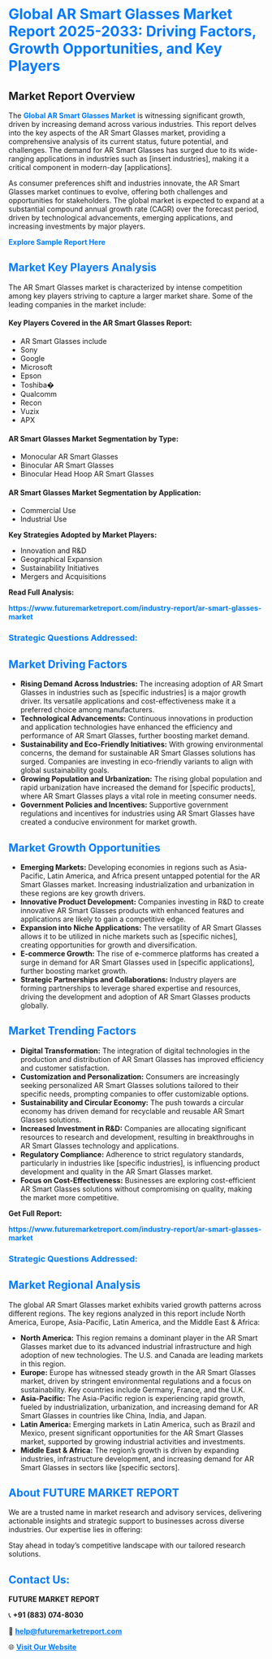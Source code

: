 <h1 style="color: #007BFF;">Global AR Smart Glasses Market Report 2025-2033: Driving Factors, Growth Opportunities, and Key Players</h1>

<section id="overview">
<h2>Market Report Overview</h2>
<p>The <a href="https://www.futuremarketreport.com/industry-report/ar-smart-glasses-market" style="color: #007BFF; text-decoration: none;"><strong>Global AR Smart Glasses Market</strong></a> is witnessing significant growth, driven by increasing demand across various industries. This report delves into the key aspects of the AR Smart Glasses market, providing a comprehensive analysis of its current status, future potential, and challenges. The demand for AR Smart Glasses has surged due to its wide-ranging applications in industries such as [insert industries], making it a critical component in modern-day [applications].</p>
<p>As consumer preferences shift and industries innovate, the AR Smart Glasses market continues to evolve, offering both challenges and opportunities for stakeholders. The global market is expected to expand at a substantial compound annual growth rate (CAGR) over the forecast period, driven by technological advancements, emerging applications, and increasing investments by major players.</p>
</section>

<section id="overview">
<p><a href="https://www.futuremarketreport.com/request-sample/reportId=100117" style="color: #007BFF; text-decoration: none;"><strong>Explore Sample Report Here</strong></a></p>
</section>

<section id="key-players">
<h2 style="color: #007BFF;">Market Key Players Analysis</h2>
<p>The AR Smart Glasses market is characterized by intense competition among key players striving to capture a larger market share. Some of the leading companies in the market include:</p>
<h4>Key Players Covered in the AR Smart Glasses Report:</h4>
<ul><li>AR Smart Glasses include</li><li>Sony</li><li>Google</li><li>Microsoft</li><li>Epson</li><li>Toshiba�</li><li>Qualcomm</li><li>Recon</li><li>Vuzix</li><li>APX</li></ul>
<h4>AR Smart Glasses Market Segmentation by Type:</h4>
<ul><li>Monocular AR Smart Glasses</li><li>Binocular AR Smart Glasses</li><li>Binocular Head Hoop AR Smart Glasses</li></ul>

<h4>AR Smart Glasses Market Segmentation by Application:</h4>
<ul><li>Commercial Use</li><li>Industrial Use</li></ul>
<p><strong>Key Strategies Adopted by Market Players:</strong></p>
<ul>
<li>Innovation and R&D</li>
<li>Geographical Expansion</li>
<li>Sustainability Initiatives</li>
<li>Mergers and Acquisitions</li>
</ul>
</section>

<section>
<p><strong>Read Full Analysis: </strong></p><a href="https://www.futuremarketreport.com/industry-report/ar-smart-glasses-market" style="color: #007BFF; text-decoration: none;"><strong>https://www.futuremarketreport.com/industry-report/ar-smart-glasses-market</strong></a>
<h3 style="color: #007BFF;">Strategic Questions Addressed:</h3>
</section>

<section id="driving-factors">
<h2 style="color: #007BFF;">Market Driving Factors</h2>
<ul>
<li><strong>Rising Demand Across Industries:</strong> The increasing adoption of AR Smart Glasses in industries such as [specific industries] is a major growth driver. Its versatile applications and cost-effectiveness make it a preferred choice among manufacturers.</li>
<li><strong>Technological Advancements:</strong> Continuous innovations in production and application technologies have enhanced the efficiency and performance of AR Smart Glasses, further boosting market demand.</li>
<li><strong>Sustainability and Eco-Friendly Initiatives:</strong> With growing environmental concerns, the demand for sustainable AR Smart Glasses solutions has surged. Companies are investing in eco-friendly variants to align with global sustainability goals.</li>
<li><strong>Growing Population and Urbanization:</strong> The rising global population and rapid urbanization have increased the demand for [specific products], where AR Smart Glasses plays a vital role in meeting consumer needs.</li>
<li><strong>Government Policies and Incentives:</strong> Supportive government regulations and incentives for industries using AR Smart Glasses have created a conducive environment for market growth.</li>
</ul>
</section>

<section id="growth-opportunities">
<h2 style="color: #007BFF;">Market Growth Opportunities</h2>
<ul>
<li><strong>Emerging Markets:</strong> Developing economies in regions such as Asia-Pacific, Latin America, and Africa present untapped potential for the AR Smart Glasses market. Increasing industrialization and urbanization in these regions are key growth drivers.</li>
<li><strong>Innovative Product Development:</strong> Companies investing in R&D to create innovative AR Smart Glasses products with enhanced features and applications are likely to gain a competitive edge.</li>
<li><strong>Expansion into Niche Applications:</strong> The versatility of AR Smart Glasses allows it to be utilized in niche markets such as [specific niches], creating opportunities for growth and diversification.</li>
<li><strong>E-commerce Growth:</strong> The rise of e-commerce platforms has created a surge in demand for AR Smart Glasses used in [specific applications], further boosting market growth.</li>
<li><strong>Strategic Partnerships and Collaborations:</strong> Industry players are forming partnerships to leverage shared expertise and resources, driving the development and adoption of AR Smart Glasses products globally.</li>
</ul>
</section>

<section id="trending-factors">
<h2 style="color: #007BFF;">Market Trending Factors</h2>
<ul>
<li><strong>Digital Transformation:</strong> The integration of digital technologies in the production and distribution of AR Smart Glasses has improved efficiency and customer satisfaction.</li>
<li><strong>Customization and Personalization:</strong> Consumers are increasingly seeking personalized AR Smart Glasses solutions tailored to their specific needs, prompting companies to offer customizable options.</li>
<li><strong>Sustainability and Circular Economy:</strong> The push towards a circular economy has driven demand for recyclable and reusable AR Smart Glasses solutions.</li>
<li><strong>Increased Investment in R&D:</strong> Companies are allocating significant resources to research and development, resulting in breakthroughs in AR Smart Glasses technology and applications.</li>
<li><strong>Regulatory Compliance:</strong> Adherence to strict regulatory standards, particularly in industries like [specific industries], is influencing product development and quality in the AR Smart Glasses market.</li>
<li><strong>Focus on Cost-Effectiveness:</strong> Businesses are exploring cost-efficient AR Smart Glasses solutions without compromising on quality, making the market more competitive.</li>
</ul>
</section>

<section>
<p><strong>Get Full Report: </strong></p><a href="https://www.futuremarketreport.com/industry-report/ar-smart-glasses-market" style="color: #007BFF; text-decoration: none;"><strong>https://www.futuremarketreport.com/industry-report/ar-smart-glasses-market</strong></a>
<h3 style="color: #007BFF;">Strategic Questions Addressed:</h3>
</section>


<section id="regional-analysis">
<h2 style="color: #007BFF;">Market Regional Analysis</h2>
<p>The global AR Smart Glasses market exhibits varied growth patterns across different regions. The key regions analyzed in this report include North America, Europe, Asia-Pacific, Latin America, and the Middle East & Africa:</p>
<ul>
<li><strong>North America:</strong> This region remains a dominant player in the AR Smart Glasses market due to its advanced industrial infrastructure and high adoption of new technologies. The U.S. and Canada are leading markets in this region.</li>
<li><strong>Europe:</strong> Europe has witnessed steady growth in the AR Smart Glasses market, driven by stringent environmental regulations and a focus on sustainability. Key countries include Germany, France, and the U.K.</li>
<li><strong>Asia-Pacific:</strong> The Asia-Pacific region is experiencing rapid growth, fueled by industrialization, urbanization, and increasing demand for AR Smart Glasses in countries like China, India, and Japan.</li>
<li><strong>Latin America:</strong> Emerging markets in Latin America, such as Brazil and Mexico, present significant opportunities for the AR Smart Glasses market, supported by growing industrial activities and investments.</li>
<li><strong>Middle East & Africa:</strong> The region’s growth is driven by expanding industries, infrastructure development, and increasing demand for AR Smart Glasses in sectors like [specific sectors].</li>
</ul>
</section>

<footer>
<h2 style="color: #007BFF;">About FUTURE MARKET REPORT</h2>
<p>We are a trusted name in market research and advisory services, delivering actionable insights and strategic support to businesses across diverse industries. Our expertise lies in offering:</p>

<p>Stay ahead in today’s competitive landscape with our tailored research solutions.</p>

<h2 style="color: #007BFF;">Contact Us:</h2>
<p><strong>FUTURE MARKET REPORT</strong></p>
<p>📞 <strong>+91 (883) 074-8030</strong></p>
<p>📧 <strong><a href="mailto:help@futuremarketreport.com" style="color: #007BFF;">help@futuremarketreport.com</a></strong></p>
<p>🌐 <strong><a href="https://www.futuremarketreport.com/" style="color: #007BFF;">Visit Our Website</a></strong></p>
</footer>